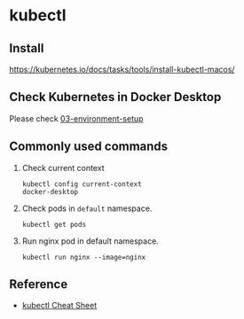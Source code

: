 # kubectl

## Install

https://kubernetes.io/docs/tasks/tools/install-kubectl-macos/

## Check Kubernetes in Docker Desktop

Please check [03-environment-setup](../03-environment-setup)

## Commonly used commands

1. Check current context
    ```
    kubectl config current-context
    docker-desktop
    ```
1. Check pods in `default` namespace.
    ```
    kubectl get pods
    ```
1. Run nginx pod in default namespace.
    ```
    kubectl run nginx --image=nginx
    ```

## Reference

- [kubectl Cheat Sheet](https://kubernetes.io/docs/reference/kubectl/cheatsheet/)
